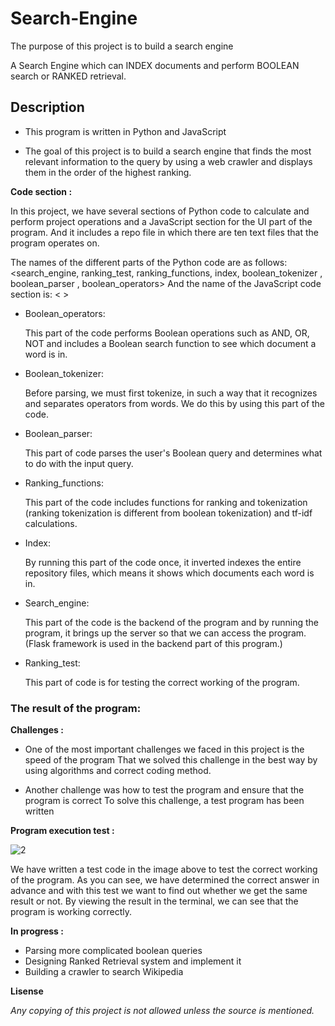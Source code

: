 # Search-Engine

The purpose of this project is to build a search engine

A Search Engine which can INDEX documents and perform BOOLEAN search or RANKED retrieval.


## Description
- This program is written in Python and JavaScript

- The goal of this project is to build a search engine that finds the most relevant information to the query by using a web crawler and displays them in the order of the highest ranking.

**Code section :**

In this project, we have several sections of Python code to calculate and perform project operations and a JavaScript section for the UI part of the program.
And it includes a repo file in which there are ten text files that the program operates on.

The names of the different parts of the Python code are as follows: 
<search_engine, ranking_test, ranking_functions, index, boolean_tokenizer , boolean_parser , boolean_operators>
And the name of the JavaScript code section is:
< >

- Boolean_operators:

   This part of the code performs Boolean operations such as AND, OR, NOT and includes a Boolean search function to see which document a word is in.

- Boolean_tokenizer:

   Before parsing, we must first tokenize, in such a way that it recognizes and separates operators from words.
   We do this by using this part of the code.

- Boolean_parser:

   This part of code parses the user's Boolean query and determines what to do with the input query.

- Ranking_functions:

   This part of the code includes functions for ranking and tokenization (ranking tokenization is different from boolean tokenization) and tf-idf calculations.

- Index:

   By running this part of the code once, it inverted indexes the entire repository files, which means it shows which documents each word is in.

- Search_engine:

  This part of the code is the backend of the program and by running the program, it brings up the server so that we can access the program.
  (Flask framework is used in the backend part of this program.)

- Ranking_test:

  This part of code is for testing the correct working of the program.

### The result of the program:


**Challenges :**
- One of the most important challenges we faced in this project is the speed of the program 
That we solved this challenge in the best way by using algorithms and correct coding method.

- Another challenge was how to test the program and ensure that the program is correct 
To solve this challenge, a test program has been written


**Program execution test :**

![2](https://user-images.githubusercontent.com/63232995/179480508-5392662a-84e6-4889-bbd5-b26fb1731994.jpeg)

We have written a test code in the image above to test the correct working of the program.
As you can see, we have determined the correct answer in advance and with this test we want to find out whether we get the same result or not.
By viewing the result in the terminal, we can see that the program is working correctly.


**In progress :**
- Parsing more complicated boolean queries
- Designing Ranked Retrieval system and implement it
- Building a crawler to search Wikipedia

**Lisense**

*Any copying of this project is not allowed unless the source is mentioned.*
